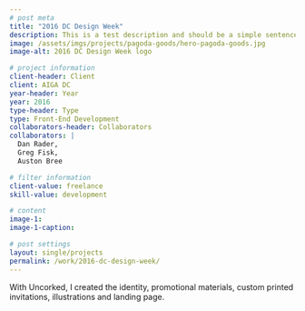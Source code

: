 ```yaml
---
# post meta
title: "2016 DC Design Week"
description: This is a test description and should be a simple sentence.
image: /assets/imgs/projects/pagoda-goods/hero-pagoda-goods.jpg
image-alt: 2016 DC Design Week logo

# project information
client-header: Client
client: AIGA DC
year-header: Year
year: 2016
type-header: Type
type: Front-End Development
collaborators-header: Collaborators
collaborators: |
  Dan Rader,
  Greg Fisk,
  Auston Bree

# filter information
client-value: freelance
skill-value: development

# content
image-1:
image-1-caption:

# post settings
layout: single/projects
permalink: /work/2016-dc-design-week/
---
```


  With Uncorked, I created the identity, promotional materials, custom printed invitations, illustrations and landing page.
